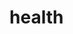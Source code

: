 # health
<!--summary: Health is the level of functional and metabolic efficiency of a living organism. Health is also about how good we feel.In humans, it is the general condition of a person's mind and body, usually meaning to be free from illness, injury or pain (as in "good health" or "healthy"). The World Health Organization (WHO) defined health in its broader sense in 1946 as "a state of complete physical, mental and social well-being and not merely the absence of disease or infirmity."-->
